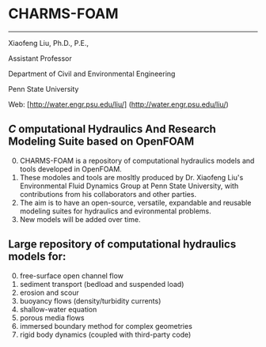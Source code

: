 # CHARMS-FOAM
---------------------------------------------------------------------
Xiaofeng Liu, Ph.D., P.E., 

Assistant Professor

Department of Civil and Environmental Engineering

Penn State University

Web: [http://water.engr.psu.edu/liu/] (http://water.engr.psu.edu/liu/)

_C_ omputational Hydraulics And Research Modeling Suite based on OpenFOAM
-----------------------------------------------------------------------
0. CHARMS-FOAM is a repository of computational hydraulics models and tools developed in OpenFOAM.
0. These modoles and tools are mosltly produced by Dr. Xiaofeng Liu's Environmental Fluid Dynamics Group at Penn State University, with contributions from his collaborators and other parties.
0. The aim is to have an open-source, versatile, expandable and reusable modeling suites for hydraulics and evironmental problems.
0. New models will be added over time.


Large repository of computational hydraulics models for:
-----------------------------------------------------------------------
0. free-surface open channel flow
1. sediment transport (bedload and suspended load)
2. erosion and scour
3. buoyancy flows (density/turbidity currents)
4. shallow-water equation
5. porous media flows
6. immersed boundary method for complex geometries
7. rigid body dynamics (coupled with third-party code)
